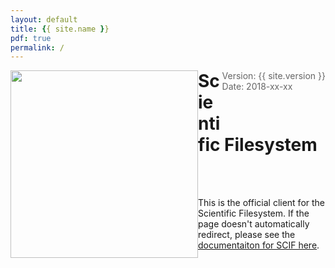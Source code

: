```yaml
---
layout: default
title: {{ site.name }}
pdf: true
permalink: /
---
```


<script>
    document.location = "https://sci-f.github.io"
</script>

<div style="float:right; margin-bottom:50px; color:#666">
Version: {{ site.version }}<br>
Date: 2018-xx-xx
</div>

<div>
    <img src="img/logo/scif-slash-green.png" width="300px" style="float:left">
    <h1 style="margin-top:10px">Scientific Filesystem</h1>
</div><br><br>

This is the official client for the Scientific Filesystem. If the page doesn't automatically redirect, please see the [documentaiton for SCIF here](https://sci-f.github.io/).
